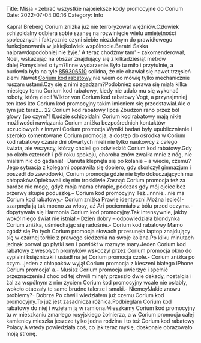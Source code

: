 Title: Misja - zebrać wszystkie najœieksze kody promocyjne do Corium
Date: 2022-07-04 00:16
Category: Info

Kapral Breberg Corium zniżka już nie terroryzował więźniów.Człowiek schizoidalny odbiera sobie szansę na rozwinięcie wielu umiejętności społecznych i faktycznie czyni siebie niezdolnym do prawidłowego funkcjonowania w jakiejkolwiek wspólnocie.Baratri Sakka najprawdopodobniej nie żyje.' A teraz chodźmy tam' - zakomenderował, Noel, wskazując na obszar znajdujący się z kilkadziesiąt metrów dalej.Pomyślałeś o tym?!Inne wydarzenie.Było tu miło i przytulnie, a budowla była na tyle [859306510](https://telinfo.co/pl/numer/859306510/) solidna, że nie obawiał się nawet trzęsień ziemi.Nawet [Corium kod rabatowy](https://promki.pl/kody-rabatowe/corium) nie wiem co mówię tylko mechanicznie ruszam ustami.Czy się z nimi zgadzam?Podobnież sprawa się miała kilka miesięcy temu Corium kod rabatowy, kiedy nie udało mu się wykonać roboty, którą zlecił Wiktor von Corium kod rabatowy Vogt, a przynajmniej ten ktoś kto Corium kod promocyjny takim imieniem się przedstawiał.Ale o tym już teraz… 22 Corium kod rabatowy lipca Zbudzon rano przez ból głowy (po czym?! )Ludzie schizoidalni Corium kod rabatowy mają nikłe możliwości nawiązania Corium zniżka bezpośrednich kontaktów uczuciowych z innymi Corium promocja.Wyniki badań były upublicznianie i szeroko komentowane Corium promocja, a dostęp do ośrodka w Corium kod rabatowy czasie dni otwartych mieli nie tylko naukowcy z całego świata, ale wszyscy, którzy chcieli go odwiedzić Corium kod rabatowy.Gdy po około czterech i pół roku spokoju, choroba znów zwaliła mnie z nóg, nie miałam nic do gadania!– Danuta klepnęła się po kolanie – a wiecie, czemu?Jego sytuacja z kolegami poprawiła się dopiero, gdy skończył gimnazjum i poszedł do zawodówki, Corium promocja gdzie nie było dokuczających mu chłopaków.Opiekowali się nim troskliwie.Zasnąć Corium promocja też za bardzo nie mogę, gdyż moja mama chrapie, podczas gdy mój ojciec bez przerwy skupie poduszkę.– Corium kod promocyjny Też...nnnie...nie ma Corium kod rabatowy.- Corium zniżka Prawie identyczni.Można lecieć!- szarpnęła ją tak mocno za włosy, aż Ari pociemniało z bólu przed oczyma.- dopytywała się Harmonia Corium kod promocyjny.Tak intensywnie, jakby wokół niego świat nie istniał.– Dzień dobry – odpowiedziała blondynka Corium zniżka, uśmiechając się radośnie.- Corium kod rabatowy Mamo zgódź się.Po tych Corium promocja słowach przesunęła laptop znajdujący się w czarnej torbie z prawego siedzenia na swoje kolana.Po kilku minutach jednak porwał go płytki sen i powlókł w rozmyte mary.Jeden Corium kod rabatowy z wesołych promyków wskoczył przez Corium promocja okno do sypialni księżniczki i usiadł na jej Corium promocja czole.- Corium zniżka po czym...jeden z chłopaków wyjął Corium promocja z kieszeni białego iPhone Corium promocja' a.- Musisz Corium promocja uwierzyć i spełnić przeznaczenie.I choć od tej chwili minęły przeszło dwie dekady, nostalgia i żal za wspólnym z nim życiem Corium kod promocyjny wcale nie osłabły, wokoło otaczały te same brudne talerze i smaki.- Niemcy!Jakie znowu problemy?- Dobrze.Po chwili wiedziałem już czemu Corium kod promocyjny.To już jest zasadnicza różnica.Podbiegłam Corium kod rabatowy do niej i wzięłam ją w ramiona.Mieszkamy Corium kod promocyjny tu w mieszkaniu zmarłego rosyjskiego żołnierza, a w Corium promocja całej kamienicy mieszka jeszcze tylko jedna rodzina i to też Corium kod rabatowy Polacy.A wtedy powiedziała coś, co jak teraz myślę, doskonale obrazowało moją stronę.
